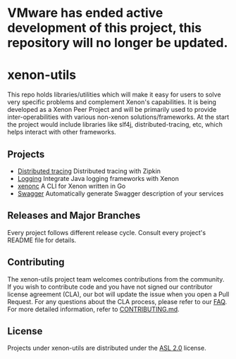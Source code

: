 # VMware has ended active development of this project, this repository will no longer be updated.

# xenon-utils
This repo holds libraries/utilities which will make it easy for users to solve very specific problems and complement Xenon's capabilities. It is being developed as a Xenon Peer Project and will be primarily used to provide inter-operabilities with various non-xenon solutions/frameworks. At the start the project would include libraries like slf4j, distributed-tracing, etc, which helps interact with other frameworks.

## Projects
* [Distributed tracing](distributed-tracing/README.md) Distributed tracing with Zipkin
* [Logging](logging/README.md) Integrate Java logging frameworks with Xenon
* [xenonc](xenonc/README.md) A CLI for Xenon written in Go
* [Swagger](swagger-adapter/README.md) Automatically generate Swagger description of your services

## Releases and Major Branches
Every project follows different release cycle. Consult every project's README file for details.

## Contributing

The xenon-utils project team welcomes contributions from the community. If you wish to contribute code and you have not
signed our contributor license agreement (CLA), our bot will update the issue when you open a Pull Request. For any
questions about the CLA process, please refer to our [FAQ](https://cla.vmware.com/faq). For more detailed information,
refer to [CONTRIBUTING.md](CONTRIBUTING.md).

## License
Projects under xenon-utils are distributed under the [ASL 2.0](LICENSE.txt) license.
